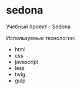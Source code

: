 # sedona

Учебный проект - Sedona

Используемые технологии:
* html
* css
* javascript
* less
* twig
* gulp
